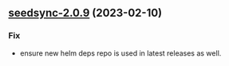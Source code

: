 

## [seedsync-2.0.9](https://github.com/truecharts/charts/compare/seedsync-2.0.8...seedsync-2.0.9) (2023-02-10)

### Fix

- ensure new helm deps repo is used in latest releases as well.
  
  
